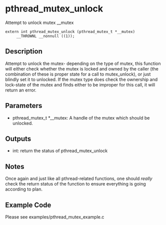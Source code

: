 # pthread_mutex_unlock
Attempt to unlock mutex __mutex 

```
extern int pthread_mutex_unlock (pthread_mutex_t *__mutex)
     __THROWNL __nonnull ((1));
```

## Description
Attempt to unlock the mutex- depending on the type of mutex, this function will either check whether the mutex is locked and owned by the caller (the combination of these is proper state for a call to mutex_unlock), or just blindly set it to unlocked. If the mutex type does check the ownership and lock-state of the mutex and finds either to be improper for this call, it will return an error.

## Parameters
* pthread_mutex_t *__mutex: A handle of the mutex which should be unlocked.

## Outputs
* int: return the status of pthread_mutex_unlock

## Notes
Once again and just like all pthread-related functions, one should *really* check the return status of the function to ensure everything is going according to plan.

## Example Code
Please see examples/pthread_mutex_example.c 

